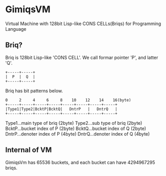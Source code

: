 # GimiqsVM
Virtual Machine with 128bit Lisp-like CONS CELLs(Briqs) for Programming Language

## Briq?
Briq is 128bit Lisp-like 'CONS CELL'.
We call formar pointer 'P', and latter 'Q'.

```
+-----+-----+
|  P  |  Q  |
+-----+-----+
```

Briq has bit patterns below.

```
0     2     4     6     8    10    12    14    16(byte)
+-----+-----+-----+-----+-----+-----+-----+-----+
|Type1|Type2|BcktP|BcktQ|   DntrP   |   DntrQ   |
+-----+-----+-----+-----+-----+-----+-----+-----+
```

Type1...main type of briq  (2byte)
Type2...sub type of briq   (2byte)
BcktP...bucket index of P  (2byte)
BcktQ...bucket index of Q  (2byte)
DntrP...denoter index of P (4byte)
DntrQ...denoter index of Q (4byte)

## Internal of VM
GimiqsVm has 65536 buckets, and each bucket can have 4294967295 briqs.
